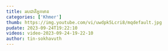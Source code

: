 ```yaml
---
title: រសជាតិអ្នកមាន
categories: ['Khmer']
thumb: https://img.youtube.com/vi/uwdpk5Lcri8/mqdefault.jpg
pudate: 2023-09-24T19:22:10
videos: video-2023-09-24-19-22-10
author: tin-sokhavuth
---
```

